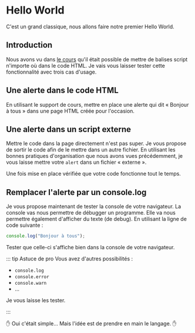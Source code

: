 # Hello World

C'est un grand classique, nous allons faire notre premier Hello World.

## Introduction

Nous avons vu dans [le cours](./support.md) qu'il était possible de mettre de balises script n'importe où dans le code HTML. Je vais vous laisser tester cette fonctionnalité avec trois cas d'usage.

## Une alerte dans le code HTML

En utilisant le support de cours, mettre en place une alerte qui dit « Bonjour à tous » dans une page HTML créée pour l'occasion.

## Une alerte dans un script externe

Mettre le code dans la page directement n'est pas super. Je vous propose de sortir le code afin de le mettre dans un autre fichier. En utilisant les bonnes pratiques d'organisation que nous avons vues précédemment, je vous laisse mettre votre `alert` dans un fichier « externe ».

Une fois mise en place vérifiée que votre code fonctionne tout le temps.

## Remplacer l'alerte par un console.log

Je vous propose maintenant de tester la console de votre navigateur. La console vas nous permettre de débugger un programme. Elle va nous permettre également d'afficher du texte (de debug). En utilisant la ligne de code suivante :

```js
console.log("Bonjour à tous");
```

Tester que celle-ci s'affiche bien dans la console de votre navigateur.

::: tip Astuce de pro
Vous avez d'autres possibilités :

- `console.log`
- `console.error`
- `console.warn`
- …

Je vous laisse les tester.

:::

:hand: Oui c'était simple… Mais l'idée est de prendre en main le langage. :hand:
